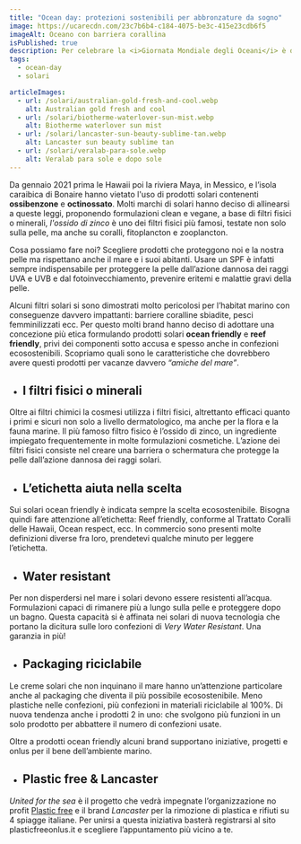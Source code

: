 ```yaml
---
title: "Ocean day: protezioni sostenibili per abbronzature da sogno"
image: https://ucarecdn.com/23c7b6b4-c184-4075-be3c-415e23cdb6f5
imageAlt: Oceano con barriera corallina
isPublished: true
description: Per celebrare la <i>Giornata Mondiale degli Oceani</i> è doveroso approfondire e ribadire il concetto <strong>ocean friendly</strong> che garantisce il rispetto da parte delle aziende dell'ambiente marino e dei suoi abitanti.
tags:
  - ocean-day
  - solari

articleImages:
  - url: /solari/australian-gold-fresh-and-cool.webp
    alt: Australian gold fresh and cool
  - url: /solari/biotherme-waterlover-sun-mist.webp
    alt: Biotherme waterlover sun mist
  - url: /solari/lancaster-sun-beauty-sublime-tan.webp
    alt: Lancaster sun beauty sublime tan
  - url: /solari/veralab-para-sole.webp
    alt: Veralab para sole e dopo sole
---
```

Da gennaio 2021 prima le Hawaii poi la riviera Maya, in Messico, e l’isola caraibica di Bonaire hanno vietato l'uso di prodotti solari contenenti **ossibenzone** e **octinossato**.
Molti marchi di solari hanno deciso di  allinearsi a queste leggi, proponendo formulazioni clean e vegane, a base di filtri fisici o minerali, *l'ossido di zinco* è uno dei filtri fisici più famosi, testate non solo sulla pelle, ma anche su coralli, fitoplancton e zooplancton.

Cosa possiamo fare noi? Scegliere prodotti che proteggono noi e la nostra pelle ma rispettano anche il mare e i suoi abitanti. Usare un SPF è infatti sempre indispensabile per proteggere la pelle dall’azione dannosa dei raggi UVA e UVB e dal fotoinvecchiamento, prevenire eritemi e malattie gravi della pelle.

Alcuni filtri solari si sono dimostrati molto pericolosi per l’habitat marino con conseguenze davvero impattanti: barriere coralline sbiadite, pesci femminilizzati ecc.
Per questo molti brand hanno deciso di adottare una concezione più etica formulando prodotti solari **ocean friendly** e **reef friendly**, privi dei componenti sotto accusa e spesso anche in confezioni ecosostenibili. Scopriamo quali sono le caratteristiche che dovrebbero avere questi prodotti per vacanze davvero *“amiche del mare”*.

- ## I filtri fisici o minerali
Oltre ai filtri chimici la cosmesi utilizza i filtri fisici, altrettanto efficaci quanto i primi e sicuri non solo a livello dermatologico, ma anche per la flora e la fauna marine.
Il più famoso filtro fisico è l’ossido di zinco, un ingrediente impiegato frequentemente in molte formulazioni cosmetiche.
L’azione dei filtri fisici consiste nel creare una barriera o schermatura che protegge la pelle dall’azione dannosa dei raggi solari.

- ## L’etichetta aiuta nella scelta
Sui solari ocean friendly è indicata sempre la scelta ecosostenibile. Bisogna quindi fare attenzione all’etichetta: Reef friendly, conforme al Trattato Coralli delle Hawaii, Ocean respect, ecc.
In commercio sono presenti molte definizioni diverse fra loro, prendetevi qualche minuto per leggere l’etichetta.

- ## Water resistant
Per non disperdersi nel mare i solari devono essere resistenti all’acqua.
Formulazioni capaci di rimanere più a lungo sulla pelle e proteggere dopo un bagno. Questa capacità si è affinata nei solari di nuova tecnologia che portano la dicitura sulle loro confezioni di *Very Water Resistant*. Una garanzia in più!

- ## Packaging riciclabile
Le creme solari che non inquinano il mare hanno un’attenzione particolare anche al packaging che diventa il più possibile ecosostenibile. Meno plastiche nelle confezioni, più confezioni in materiali riciclabile al 100%. Di nuova tendenza anche i prodotti 2 in uno: che svolgono più funzioni in un solo prodotto per abbattere il numero di confezioni usate.

Oltre a prodotti ocean friendly alcuni brand supportano iniziative, progetti e onlus per il bene dell’ambiente marino.

- ## Plastic free & Lancaster
*United for the sea* è il progetto che vedrà impegnate l’organizzazione no profit [Plastic free](https://www.plasticfreeonlus.it) e il brand *Lancaster* per la rimozione di plastica e rifiuti su 4 spiagge italiane.
Per unirsi a questa iniziativa basterà registrarsi al sito plasticfreeonlus.it e scegliere l’appuntamento più vicino a te.


<article-slider title="Alcuni solari ocean-friendly consigliati" :images="articleImages"></article-slider>
